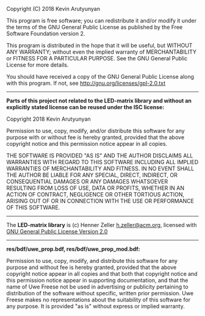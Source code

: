 Copyright (C) 2018  Kevin Arutyunyan

This program is free software; you can redistribute it and/or modify
it under the terms of the GNU General Public License as published by
the Free Software Foundation version 2.

This program is distributed in the hope that it will be useful,
but WITHOUT ANY WARRANTY; without even the implied warranty of
MERCHANTABILITY or FITNESS FOR A PARTICULAR PURPOSE.  See the
GNU General Public License for more details.

You should have received a copy of the GNU General Public License along
with this program.  If not, see <http://gnu.org/licenses/gpl-2.0.txt>

***

__Parts of this project not related to the LED-matrix library and without
an explicitly stated license can be reused under the ISC license:__

Copyright 2018 Kevin Arutyunyan

Permission to use, copy, modify, and/or distribute this software for any
purpose with or without fee is hereby granted, provided that the above
copyright notice and this permission notice appear in all copies.

THE SOFTWARE IS PROVIDED "AS IS" AND THE AUTHOR DISCLAIMS ALL WARRANTIES WITH
REGARD TO THIS SOFTWARE INCLUDING ALL IMPLIED WARRANTIES OF MERCHANTABILITY
AND FITNESS. IN NO EVENT SHALL THE AUTHOR BE LIABLE FOR ANY SPECIAL, DIRECT,
INDIRECT, OR CONSEQUENTIAL DAMAGES OR ANY DAMAGES WHATSOEVER RESULTING FROM
LOSS OF USE, DATA OR PROFITS, WHETHER IN AN ACTION OF CONTRACT, NEGLIGENCE OR
OTHER TORTIOUS ACTION, ARISING OUT OF OR IN CONNECTION WITH THE USE OR
PERFORMANCE OF THIS SOFTWARE.

***

The __LED-matrix library__ is (c) Henner Zeller <h.zeller@acm.org>, licensed with
[GNU General Public License Version 2.0](http://www.gnu.org/licenses/gpl-2.0.txt)

***

__res/bdf/uwe_prop.bdf, res/bdf/uwe_prop_mod.bdf:__

Permission to use, copy, modify, and distribute this
software for any purpose and without fee is hereby granted,
provided that the above copyright notice appear in all
copies and that both that copyright notice and this
permission notice appear in supporting documentation, and
that the name of Uwe Freese not be used in advertising or
publicity pertaining to distribution of the software without
specific, written prior permission. Uwe Freese makes no
representations about the suitability of this software for
any purpose. It is provided "as is" without express or
implied warranty.
